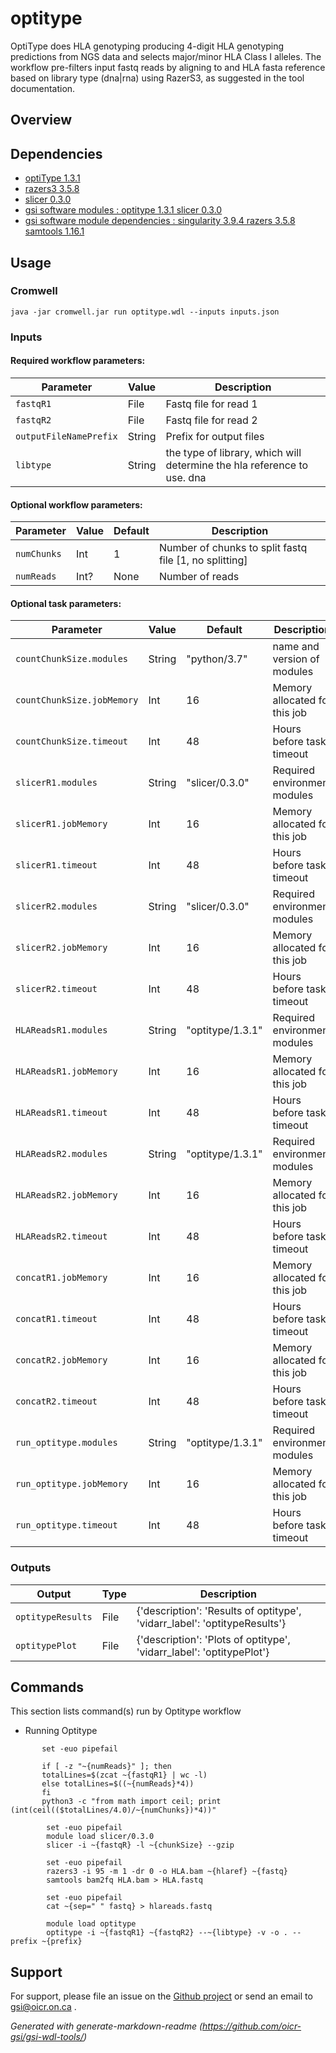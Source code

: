 # optitype

OptiType does HLA genotyping producing 4-digit HLA genotyping predictions from NGS data and selects major/minor HLA Class I alleles. The workflow pre-filters input fastq reads by aligning to and HLA fasta reference based on library type (dna|rna) using RazerS3, as suggested in the tool documentation.

## Overview

## Dependencies

* [optiType 1.3.1](https://github.com/FRED-2/OptiType)
* [razers3 3.5.8](http://packages.seqan.de/razers3/razers3-3.5.8-Linux-x86_64.tar.xz)
* [slicer 0.3.0](https://github.com/OpenGene/slicer/archive/v0.3.0.tar.gz)
* [gsi software modules : optitype 1.3.1 slicer 0.3.0](https://gitlab.oicr.on.ca/ResearchIT/modulator)
* [gsi software module dependencies : singularity 3.9.4 razers 3.5.8 samtools 1.16.1](https://gitlab.oicr.on.ca/ResearchIT/modulator)


## Usage

### Cromwell
```
java -jar cromwell.jar run optitype.wdl --inputs inputs.json
```

### Inputs

#### Required workflow parameters:
Parameter|Value|Description
---|---|---
`fastqR1`|File|Fastq file for read 1
`fastqR2`|File|Fastq file for read 2
`outputFileNamePrefix`|String|Prefix for output files
`libtype`|String|the type of library, which will determine the hla reference to use.  dna|rna


#### Optional workflow parameters:
Parameter|Value|Default|Description
---|---|---|---
`numChunks`|Int|1|Number of chunks to split fastq file [1, no splitting]
`numReads`|Int?|None|Number of reads


#### Optional task parameters:
Parameter|Value|Default|Description
---|---|---|---
`countChunkSize.modules`|String|"python/3.7"|name and version of modules
`countChunkSize.jobMemory`|Int|16|Memory allocated for this job
`countChunkSize.timeout`|Int|48|Hours before task timeout
`slicerR1.modules`|String|"slicer/0.3.0"|Required environment modules
`slicerR1.jobMemory`|Int|16|Memory allocated for this job
`slicerR1.timeout`|Int|48|Hours before task timeout
`slicerR2.modules`|String|"slicer/0.3.0"|Required environment modules
`slicerR2.jobMemory`|Int|16|Memory allocated for this job
`slicerR2.timeout`|Int|48|Hours before task timeout
`HLAReadsR1.modules`|String|"optitype/1.3.1"|Required environment modules
`HLAReadsR1.jobMemory`|Int|16|Memory allocated for this job
`HLAReadsR1.timeout`|Int|48|Hours before task timeout
`HLAReadsR2.modules`|String|"optitype/1.3.1"|Required environment modules
`HLAReadsR2.jobMemory`|Int|16|Memory allocated for this job
`HLAReadsR2.timeout`|Int|48|Hours before task timeout
`concatR1.jobMemory`|Int|16|Memory allocated for this job
`concatR1.timeout`|Int|48|Hours before task timeout
`concatR2.jobMemory`|Int|16|Memory allocated for this job
`concatR2.timeout`|Int|48|Hours before task timeout
`run_optitype.modules`|String|"optitype/1.3.1"|Required environment modules
`run_optitype.jobMemory`|Int|16|Memory allocated for this job
`run_optitype.timeout`|Int|48|Hours before task timeout


### Outputs

Output | Type | Description
---|---|---
`optitypeResults`|File|{'description': 'Results of optitype', 'vidarr_label': 'optitypeResults'}
`optitypePlot`|File|{'description': 'Plots of optitype', 'vidarr_label': 'optitypePlot'}


## Commands
 This section lists command(s) run by Optitype workflow
 
 * Running Optitype
 
 
 ```
 		set -euo pipefail
 
 		if [ -z "~{numReads}" ]; then
 		totalLines=$(zcat ~{fastqR1} | wc -l)
 		else totalLines=$((~{numReads}*4))
 		fi
 		python3 -c "from math import ceil; print (int(ceil(($totalLines/4.0)/~{numChunks})*4))"
```
```
 		set -euo pipefail
 		module load slicer/0.3.0
 		slicer -i ~{fastqR} -l ~{chunkSize} --gzip 
```
```
 		set -euo pipefail
 		razers3 -i 95 -m 1 -dr 0 -o HLA.bam ~{hlaref} ~{fastq}
 		samtools bam2fq HLA.bam > HLA.fastq	  
```
```
 		set -euo pipefail
 		cat ~{sep=" " fastq} > hlareads.fastq
```
```
		module load optitype
		optitype -i ~{fastqR1} ~{fastqR2} --~{libtype} -v -o . --prefix ~{prefix}
```

 ## Support

For support, please file an issue on the [Github project](https://github.com/oicr-gsi) or send an email to gsi@oicr.on.ca .

_Generated with generate-markdown-readme (https://github.com/oicr-gsi/gsi-wdl-tools/)_
